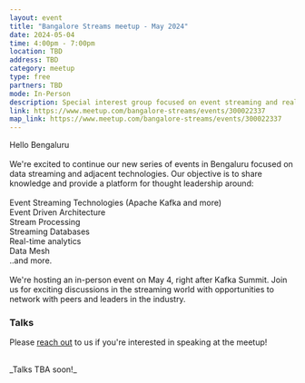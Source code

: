 ```yaml
---
layout: event
title: "Bangalore Streams meetup - May 2024"
date: 2024-05-04
time: 4:00pm - 7:00pm
location: TBD
address: TBD
category: meetup
type: free
partners: TBD
mode: In-Person
description: Special interest group focused on event streaming and real time analytics
link: https://www.meetup.com/bangalore-streams/events/300022337
map_link: https://www.meetup.com/bangalore-streams/events/300022337
---
```


<div class="about">
Hello Bengaluru
<br><br>
We're excited to continue our new series of events in Bengaluru focused on data streaming and adjacent technologies. Our objective is to share knowledge and provide a platform for thought leadership around:
<br><br>
Event Streaming Technologies (Apache Kafka and more)<br>
Event Driven Architecture<br>
Stream Processing<br>
Streaming Databases<br>
Real-time analytics<br>
Data Mesh<br>
..and more.
<br><br>
We're hosting an in-person event on May 4, right after Kafka Summit. Join us for exciting discussions in the streaming world with opportunities to network with peers and leaders in the industry.
</div>


### Talks

Please [reach out](https://platformatory.io/contact/) to us if you're interested in speaking at the meetup!

<br>
_Talks TBA soon!_